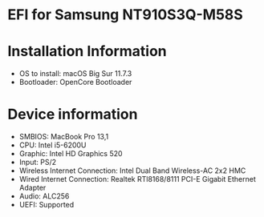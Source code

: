 # EFI for Samsung NT910S3Q-M58S
# Installation Information
- OS to install: macOS Big Sur 11.7.3
- Bootloader: OpenCore Bootloader

# Device information
- SMBIOS: MacBook Pro 13,1
- CPU: Intel i5-6200U
- Graphic: Intel HD Graphics 520
- Input: PS/2
- Wireless Internet Connection: Intel Dual Band Wireless-AC 2x2 HMC
- Wired Internet Connection: Realtek RTl8168/8111 PCI-E Gigabit Ethernet Adapter
- Audio: ALC256
- UEFI: Supported
